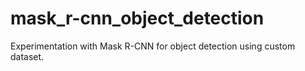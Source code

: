 # mask_r-cnn_object_detection
Experimentation with Mask R-CNN for object detection using custom dataset.
